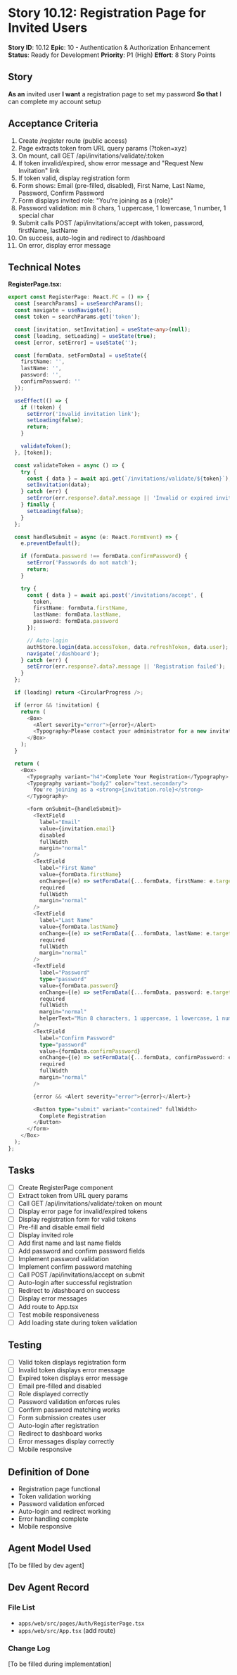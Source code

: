 # Story 10.12: Registration Page for Invited Users

**Story ID**: 10.12
**Epic**: 10 - Authentication & Authorization Enhancement
**Status**: Ready for Development
**Priority**: P1 (High)
**Effort**: 8 Story Points

## Story
**As an** invited user
**I want** a registration page to set my password
**So that** I can complete my account setup

## Acceptance Criteria
1. Create /register route (public access)
2. Page extracts token from URL query params (?token=xyz)
3. On mount, call GET /api/invitations/validate/:token
4. If token invalid/expired, show error message and "Request New Invitation" link
5. If token valid, display registration form
6. Form shows: Email (pre-filled, disabled), First Name, Last Name, Password, Confirm Password
7. Form displays invited role: "You're joining as a {role}"
8. Password validation: min 8 chars, 1 uppercase, 1 lowercase, 1 number, 1 special char
9. Submit calls POST /api/invitations/accept with token, password, firstName, lastName
10. On success, auto-login and redirect to /dashboard
11. On error, display error message

## Technical Notes
**RegisterPage.tsx:**
```typescript
export const RegisterPage: React.FC = () => {
  const [searchParams] = useSearchParams();
  const navigate = useNavigate();
  const token = searchParams.get('token');

  const [invitation, setInvitation] = useState<any>(null);
  const [loading, setLoading] = useState(true);
  const [error, setError] = useState('');

  const [formData, setFormData] = useState({
    firstName: '',
    lastName: '',
    password: '',
    confirmPassword: ''
  });

  useEffect(() => {
    if (!token) {
      setError('Invalid invitation link');
      setLoading(false);
      return;
    }

    validateToken();
  }, [token]);

  const validateToken = async () => {
    try {
      const { data } = await api.get(`/invitations/validate/${token}`);
      setInvitation(data);
    } catch (err) {
      setError(err.response?.data?.message || 'Invalid or expired invitation');
    } finally {
      setLoading(false);
    }
  };

  const handleSubmit = async (e: React.FormEvent) => {
    e.preventDefault();

    if (formData.password !== formData.confirmPassword) {
      setError('Passwords do not match');
      return;
    }

    try {
      const { data } = await api.post('/invitations/accept', {
        token,
        firstName: formData.firstName,
        lastName: formData.lastName,
        password: formData.password
      });

      // Auto-login
      authStore.login(data.accessToken, data.refreshToken, data.user);
      navigate('/dashboard');
    } catch (err) {
      setError(err.response?.data?.message || 'Registration failed');
    }
  };

  if (loading) return <CircularProgress />;

  if (error && !invitation) {
    return (
      <Box>
        <Alert severity="error">{error}</Alert>
        <Typography>Please contact your administrator for a new invitation.</Typography>
      </Box>
    );
  }

  return (
    <Box>
      <Typography variant="h4">Complete Your Registration</Typography>
      <Typography variant="body2" color="text.secondary">
        You're joining as a <strong>{invitation.role}</strong>
      </Typography>

      <form onSubmit={handleSubmit}>
        <TextField
          label="Email"
          value={invitation.email}
          disabled
          fullWidth
          margin="normal"
        />
        <TextField
          label="First Name"
          value={formData.firstName}
          onChange={(e) => setFormData({...formData, firstName: e.target.value})}
          required
          fullWidth
          margin="normal"
        />
        <TextField
          label="Last Name"
          value={formData.lastName}
          onChange={(e) => setFormData({...formData, lastName: e.target.value})}
          required
          fullWidth
          margin="normal"
        />
        <TextField
          label="Password"
          type="password"
          value={formData.password}
          onChange={(e) => setFormData({...formData, password: e.target.value})}
          required
          fullWidth
          margin="normal"
          helperText="Min 8 characters, 1 uppercase, 1 lowercase, 1 number, 1 special char"
        />
        <TextField
          label="Confirm Password"
          type="password"
          value={formData.confirmPassword}
          onChange={(e) => setFormData({...formData, confirmPassword: e.target.value})}
          required
          fullWidth
          margin="normal"
        />

        {error && <Alert severity="error">{error}</Alert>}

        <Button type="submit" variant="contained" fullWidth>
          Complete Registration
        </Button>
      </form>
    </Box>
  );
};
```

## Tasks
- [ ] Create RegisterPage component
- [ ] Extract token from URL query params
- [ ] Call GET /api/invitations/validate/:token on mount
- [ ] Display error page for invalid/expired tokens
- [ ] Display registration form for valid tokens
- [ ] Pre-fill and disable email field
- [ ] Display invited role
- [ ] Add first name and last name fields
- [ ] Add password and confirm password fields
- [ ] Implement password validation
- [ ] Implement confirm password matching
- [ ] Call POST /api/invitations/accept on submit
- [ ] Auto-login after successful registration
- [ ] Redirect to /dashboard on success
- [ ] Display error messages
- [ ] Add route to App.tsx
- [ ] Test mobile responsiveness
- [ ] Add loading state during token validation

## Testing
- [ ] Valid token displays registration form
- [ ] Invalid token displays error message
- [ ] Expired token displays error message
- [ ] Email pre-filled and disabled
- [ ] Role displayed correctly
- [ ] Password validation enforces rules
- [ ] Confirm password matching works
- [ ] Form submission creates user
- [ ] Auto-login after registration
- [ ] Redirect to dashboard works
- [ ] Error messages display correctly
- [ ] Mobile responsive

## Definition of Done
- Registration page functional
- Token validation working
- Password validation enforced
- Auto-login and redirect working
- Error handling complete
- Mobile responsive

## Agent Model Used
[To be filled by dev agent]

## Dev Agent Record

### File List
- `apps/web/src/pages/Auth/RegisterPage.tsx`
- `apps/web/src/App.tsx` (add route)

### Change Log
[To be filled during implementation]
